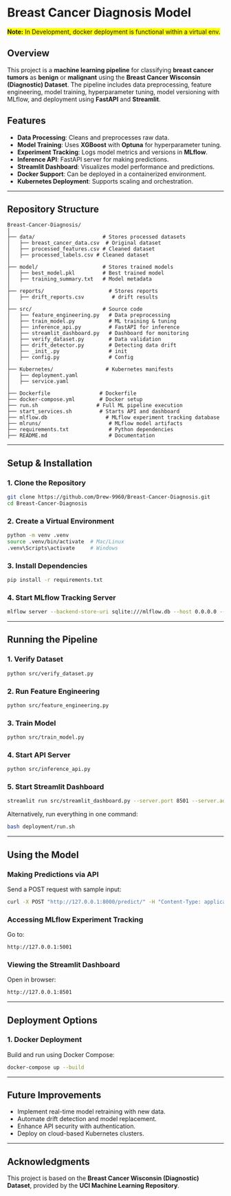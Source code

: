 # Breast Cancer Diagnosis Model

<span style="background-color: yellow;">**Note:** In Development, docker deployment is functional within a virtual env.</span>

## Overview
This project is a **machine learning pipeline** for classifying **breast cancer tumors** as **benign** or **malignant** using the **Breast Cancer Wisconsin (Diagnostic) Dataset**. The pipeline includes data preprocessing, feature engineering, model training, hyperparameter tuning, model versioning with MLflow, and deployment using **FastAPI** and **Streamlit**.

## Features
- **Data Processing**: Cleans and preprocesses raw data.
- **Model Training**: Uses **XGBoost** with **Optuna** for hyperparameter tuning.
- **Experiment Tracking**: Logs model metrics and versions in **MLflow**.
- **Inference API**: FastAPI server for making predictions.
- **Streamlit Dashboard**: Visualizes model performance and predictions.
- **Docker Support**: Can be deployed in a containerized environment.
- **Kubernetes Deployment**: Supports scaling and orchestration.

---

## Repository Structure
```
Breast-Cancer-Diagnosis/
│
├── data/                      # Stores processed datasets
│   ├── breast_cancer_data.csv  # Original dataset
│   ├── processed_features.csv # Cleaned dataset
│   ├── processed_labels.csv # Cleaned dataset
│
├── model/                     # Stores trained models
│   ├── best_model.pkl         # Best trained model
│   ├── training_summary.txt   # Model metadata
│
├── reports/                     # Stores reports
│   ├── drift_reports.csv         # drift results
│
├── src/                       # Source code
│   ├── feature_engineering.py   # Data preprocessing
│   ├── train_model.py           # ML training & tuning
│   ├── inference_api.py         # FastAPI for inference
│   ├── streamlit_dashboard.py   # Dashboard for monitoring
│   ├── verify_dataset.py        # Data validation
│   ├── drift_detector.py        # Detecting data drift
│   ├── _init_.py                # init
│   ├── config.py                # Config
│
├── Kubernetes/                 # Kubernetes manifests
│   ├── deployment.yaml        
│   ├── service.yaml               
│
├── Dockerfile                # Dockerfile
├── docker-compose.yml        # Docker setup
├── run.sh                   # Full ML pipeline execution
├── start_services.sh         # Starts API and dashboard
├── mlflow.db                   # MLflow experiment tracking database
├── mlruns/                      # MLflow model artifacts
├── requirements.txt             # Python dependencies
├── README.md                    # Documentation
```

---

## Setup & Installation

### 1. Clone the Repository
```bash
git clone https://github.com/Drew-9960/Breast-Cancer-Diagnosis.git
cd Breast-Cancer-Diagnosis
```

### 2. Create a Virtual Environment
```bash
python -m venv .venv
source .venv/bin/activate  # Mac/Linux
.venv\Scripts\activate     # Windows
```

### 3. Install Dependencies
```bash
pip install -r requirements.txt
```

### 4. Start MLflow Tracking Server
```bash
mlflow server --backend-store-uri sqlite:///mlflow.db --host 0.0.0.0 --port 5001 &
```

---

## Running the Pipeline
### 1. Verify Dataset
```bash
python src/verify_dataset.py
```
### 2. Run Feature Engineering
```bash
python src/feature_engineering.py
```
### 3. Train Model
```bash
python src/train_model.py
```
### 4. Start API Server
```bash
python src/inference_api.py
```
### 5. Start Streamlit Dashboard
```bash
streamlit run src/streamlit_dashboard.py --server.port 8501 --server.address 0.0.0.0
```

Alternatively, run everything in one command:
```bash
bash deployment/run.sh
```

---

## Using the Model
### **Making Predictions via API**
Send a POST request with sample input:
```bash
curl -X POST "http://127.0.0.1:8000/predict/" -H "Content-Type: application/json" -d '{"radius1": 17.99, "texture1": 10.38, ...}'
```

### **Accessing MLflow Experiment Tracking**
Go to:
```bash
http://127.0.0.1:5001
```

### **Viewing the Streamlit Dashboard**
Open in browser:
```bash
http://127.0.0.1:8501
```

---

## Deployment Options
### **1. Docker Deployment**
Build and run using Docker Compose:
```bash
docker-compose up --build
```

---

## Future Improvements
- Implement real-time model retraining with new data.
- Automate drift detection and model replacement.
- Enhance API security with authentication.
- Deploy on cloud-based Kubernetes clusters.

---

## Acknowledgments
This project is based on the **Breast Cancer Wisconsin (Diagnostic) Dataset**, provided by the **UCI Machine Learning Repository**.

